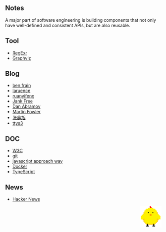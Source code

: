 ## Notes

A major part of software engineering is building components that not only have well-defined and consistent APIs, but are also reusable.

## Tool

- [RegExr](https://regexr.com/)
- [Graphviz](https://www.graphviz.org/)

## Blog

- [ben frain](https://benfrain.com/blog/)
- [laruence](http://www.laruence.com/)
- [ruanyifeng](http://www.ruanyifeng.com/blog/)
- [Jank Free](http://jankfree.org/)
- [Dan Abramov](https://overreacted.io/)
- [Martin Fowler](https://martinfowler.com/)
- [张鑫旭](https://www.zhangxinxu.com/)
- [ttys3](https://ttys3.dev/archive/)

## DOC

- [W3C](https://www.w3.org/)
- [git](https://git-scm.com/book/zh/)
- [javascript approach way](https://github.com/airbnb/javascript)
- [Docker](https://docs.docker.com/)
- [TypeScript](https://www.typescriptlang.org/docs/)

## News

- [Hacker News](https://news.ycombinator.com/)

<p align="end"><img width="69" src="./img/jandan.svg" /></p>
